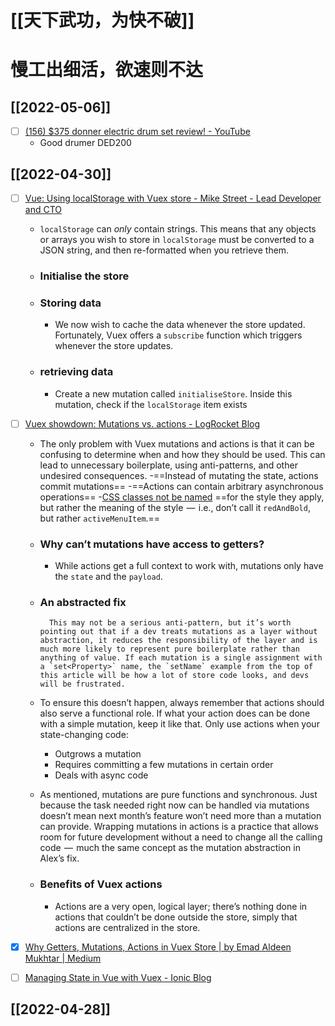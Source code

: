 # [[天下武功，为快不破]]
# 慢工出细活，欲速则不达
## [[2022-05-06]]
- [ ] [(156) $375 donner electric drum set review! - YouTube](https://www.youtube.com/watch?v=gKBsomvgu_o)
	- Good drumer DED200

## [[2022-04-30]]

- [ ] [Vue: Using localStorage with Vuex store - Mike Street - Lead Developer and CTO](https://www.mikestreety.co.uk/blog/vue-js-using-localstorage-with-the-vuex-store/)
	- `localStorage` can _only_ contain strings. This means that any objects or arrays you wish to store in `localStorage` must be converted to a JSON string, and then re-formatted when you retrieve them.
	- ### Initialise the store
	- ### Storing data
		- We now wish to cache the data whenever the store updated. Fortunately, Vuex offers a `subscribe` function which triggers whenever the store updates.
	- ### retrieving data
		- Create a new mutation called `initialiseStore`. Inside this mutation, check if the `localStorage` item exists
- [ ] [Vuex showdown: Mutations vs. actions - LogRocket Blog](https://blog.logrocket.com/vuex-showdown-mutations-vs-actions/)
	- The only problem with Vuex mutations and actions is that it can be confusing to determine when and how they should be used. This can lead to unnecessary boilerplate, using anti-patterns, and other undesired consequences.
		-==Instead of mutating the state, actions commit mutations==
		-==Actions can contain arbitrary asynchronous operations==
	-[CSS classes not be named](https://blog.logrocket.com/5-things-to-consider-when-creating-your-css-style-guide-7b85fa70039d/) ==for the style they apply, but rather the meaning of the style  —  i.e., don’t call it `redAndBold`, but rather `activeMenuItem`.==
	- ### Why can’t mutations have access to getters?
		- While actions get a full context to work with, mutations only have the `state` and the `payload`.
	- ### An abstracted fix
	
			This may not be a serious anti-pattern, but it’s worth pointing out that if a dev treats mutations as a layer without abstraction, it reduces the responsibility of the layer and is much more likely to represent pure boilerplate rather than anything of value. If each mutation is a single assignment with a `set<Property>` name, the `setName` example from the top of this article will be how a lot of store code looks, and devs will be frustrated.
			
	- To ensure this doesn’t happen, always remember that actions should also serve a functional role. If what your action does can be done with a simple mutation, keep it like that. Only use actions when your state-changing code:
		-   Outgrows a mutation
		-   Requires committing a few mutations in certain order
		-   Deals with async code
	-   As mentioned, mutations are pure functions and synchronous. Just because the task needed right now can be handled via mutations doesn’t mean next month’s feature won’t need more than a mutation can provide. Wrapping mutations in actions is a practice that allows room for future development without a need to change all the calling code  —  much the same concept as the mutation abstraction in Alex’s fix.
	- ### Benefits of Vuex actions
		- Actions are a very open, logical layer; there’s nothing done in actions that couldn’t be done outside the store, simply that actions are centralized in the store.

- [x] [Why Getters, Mutations, Actions in Vuex Store | by Emad Aldeen Mukhtar | Medium](https://medium.com/@abuoop123/why-getters-mutations-actions-in-vuex-store-77069710d2d5)
- [ ] [Managing State in Vue with Vuex - Ionic Blog](https://ionicframework.com/blog/managing-state-in-vue-with-vuex/)


## [[2022-04-28]]



